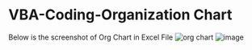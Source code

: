 # VBA-Coding-Organization Chart
Below is the screenshot of Org Chart in Excel File 
![org chart](https://user-images.githubusercontent.com/38202790/38503879-e2cef5ca-3c30-11e8-98af-b03539f0cdec.PNG)
![image](https://user-images.githubusercontent.com/38202790/38504066-5adc33fc-3c31-11e8-9e6b-7cf33ebbaa9c.png)
